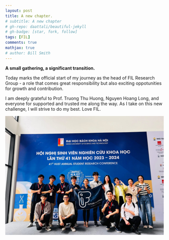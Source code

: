 ```yaml
---
layout: post
title: A new chapter. 
# subtitle: A new chapter
# gh-repo: daattali/beautiful-jekyll
# gh-badge: [star, fork, follow]
tags: [FIL]
comments: true
mathjax: true
# author: Bill Smith
---
```


**A small gathering, a significant transition.**

Today marks the official start of my journey as the head of FIL Research Group - a role that comes great responsibility but also exciting oppotunities for growth and contribution.

I am deeply grateful to Prof. Truong Thu Huong, Nguyen Hoang Long, and everyone for supported and trusted me along the way. As I take on this new challenge, I will strive to do my best. Love FIL.


![nice](/assets/img/FIL-NCKH.JPG)

